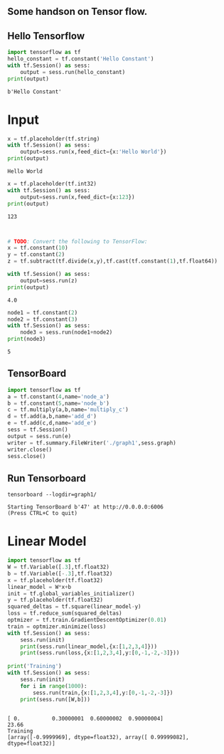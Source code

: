 
## Some handson on Tensor flow.

## Hello Tensorflow


```python
import tensorflow as tf
hello_constant = tf.constant('Hello Constant')
with tf.Session() as sess:
    output = sess.run(hello_constant)
print(output)
```

    b'Hello Constant'


# Input


```python
x = tf.placeholder(tf.string)
with tf.Session() as sess:
    output=sess.run(x,feed_dict={x:'Hello World'})
print(output)
```

    Hello World



```python
x = tf.placeholder(tf.int32)
with tf.Session() as sess:
    output=sess.run(x,feed_dict={x:123})
print(output)
```

    123



```python


# TODO: Convert the following to TensorFlow:
x = tf.constant(10)
y = tf.constant(2)
z = tf.subtract(tf.divide(x,y),tf.cast(tf.constant(1),tf.float64))

with tf.Session() as sess:
    output=sess.run(z)
print(output)
```

    4.0



```python
node1 = tf.constant(2)
node2 = tf.constant(3)
with tf.Session() as sess:
    node3 = sess.run(node1+node2)
print(node3)
```

    5


## TensorBoard



```python
import tensorflow as tf
a = tf.constant(4,name='node_a')
b = tf.constant(5,name='node_b')
c = tf.multiply(a,b,name='multiply_c')
d = tf.add(a,b,name='add_d')
e = tf.add(c,d,name='add_e')
sess = tf.Session()
output = sess.run(e)
writer = tf.summary.FileWriter('./graph1',sess.graph)
writer.close()
sess.close()

```

## Run Tensorboard
```
tensorboard --logdir=graph1/

```
```
Starting TensorBoard b'47' at http://0.0.0.0:6006
(Press CTRL+C to quit)

```

# Linear Model


```python
import tensorflow as tf
W = tf.Variable([.3],tf.float32)
b = tf.Variable([-.3],tf.float32)
x = tf.placeholder(tf.float32)
linear_model = W*x+b
init = tf.global_variables_initializer()
y = tf.placeholder(tf.float32)
squared_deltas = tf.square(linear_model-y)
loss = tf.reduce_sum(squared_deltas)
optmizer = tf.train.GradientDescentOptimizer(0.01)
train = optmizer.minimize(loss)
with tf.Session() as sess:
    sess.run(init)
    print(sess.run(linear_model,{x:[1,2,3,4]}))
    print(sess.run(loss,{x:[1,2,3,4],y:[0,-1,-2,-3]}))
    
print('Training')
with tf.Session() as sess:
    sess.run(init)
    for i in range(1000):
        sess.run(train,{x:[1,2,3,4],y:[0,-1,-2,-3]})
    print(sess.run([W,b]))
    


```

    [ 0.          0.30000001  0.60000002  0.90000004]
    23.66
    Training
    [array([-0.9999969], dtype=float32), array([ 0.99999082], dtype=float32)]

